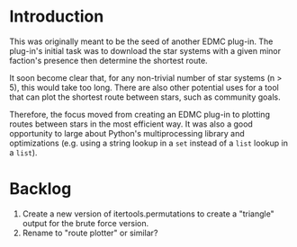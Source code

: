 # Introduction

This was originally meant to be the seed of another EDMC plug-in. The plug-in's initial task was to download the star systems with a given minor faction's presence then determine the shortest route. 

It soon become clear that, for any non-trivial number of star systems (n > 5), this would take too long. There are also other potential uses for a tool that can plot the shortest route between stars, such as community goals.

Therefore, the focus moved from creating an EDMC plug-in to plotting routes between stars in the most efficient way. It was also a good opportunity to large about Python's multiprocessing library and optimizations (e.g. using a string lookup in a `set` instead of a `list` lookup in a `list`).

# Backlog
1. Create a new version of itertools.permutations to create a "triangle" output for the brute force version.
2. Rename to "route plotter" or similar?
